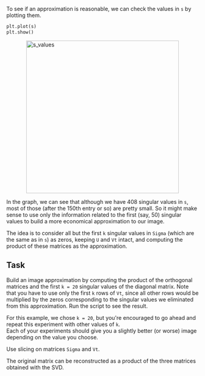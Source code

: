 To see if an approximation is reasonable, we can check the values in `s`
by plotting them. 
```python
plt.plot(s)
plt.show()
```
<style>
img {
  display: block;
  margin-left: auto;
  margin-right: auto;
}
</style>
<img src="s_values.png" alt="s_values" width="400">

In the graph, we can see that although we have 408 singular values in `s`, 
most of those (after the 150th entry or so) are pretty small. So it might 
make sense to use only the information related to the first (say, 50) 
singular values to build a more economical approximation to our image.

The idea is to consider all but the first `k` singular values in `Sigma` 
(which are the same as in `s`) as zeros, keeping `U` and `Vt` intact, and 
computing the product of these matrices as the approximation.

## Task
Build an image approximation by computing the product of the orthogonal matrices and the
first `k = 20` singular values of the diagonal matrix.
Note that you have to use only the first `k` rows of `Vt`, since all other rows would be 
multiplied by the zeros corresponding to the singular values we eliminated from this approximation.
Run the script to see the result.

For this example, we chose `k = 20`, but you're encouraged to
go ahead and repeat this experiment with other values of `k`.  
Each of your experiments should give you a slightly better (or worse) 
image depending on the value you choose.

<div class="hint">

Use slicing on matrices `Sigma` and `Vt`.
</div>

<div class="hint">
The original matrix can be reconstructed as a product of the three matrices obtained with the SVD.
</div>